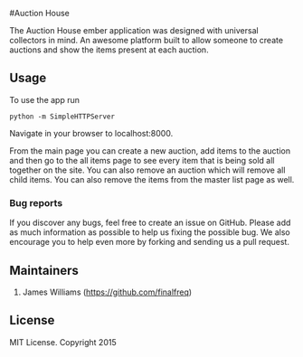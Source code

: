 #Auction House

The Auction House ember application was designed with universal collectors in mind. An awesome platform built to allow someone to create
auctions and show the items present at each auction.

## Usage

To use the app run
```
python -m SimpleHTTPServer
```
Navigate in your browser to localhost:8000. 

 From the main page you can create a new auction, add items to the auction and then go to the all items page to see every
 item that is being sold all together on the site. You can also remove an auction which will remove all child items. You can also remove the items
 from the master list page as well. 

### Bug reports

If you discover any bugs, feel free to create an issue on GitHub. Please add as much information as
possible to help us fixing the possible bug. We also encourage you to help even more by forking and
sending us a pull request.


## Maintainers
1. James Williams (https://github.com/finalfreq)



## License
MIT License. Copyright 2015
